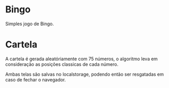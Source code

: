 # Bingo

Simples jogo de Bingo.

# Cartela

A cartela é gerada aleatóriamente com 75 números, o algoritmo leva em consideração as posições classicas de cada número.

Ambas telas são salvas no localstorage, podendo então ser resgatadas em caso de fechar o navegador.
